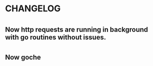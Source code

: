 # CHANGELOG 

#

## Now http requests are running in background with go routines without issues. 

#

## Now goche
